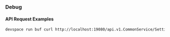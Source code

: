 ### Debug

#### API Request Examples
```bash
devspace run buf curl http://localhost:19080/api.v1.CommonService/Settings --schema api/proto/provider.proto 

